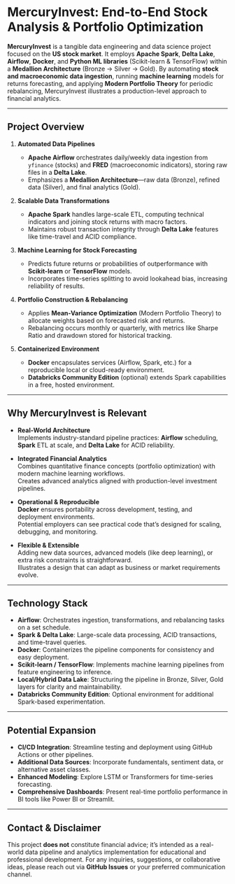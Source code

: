 # MercuryInvest: End-to-End Stock Analysis & Portfolio Optimization

**MercuryInvest** is a tangible data engineering and data science project focused on the **US stock market**. It employs **Apache Spark**, **Delta Lake**, **Airflow**, **Docker**, and **Python ML libraries** (Scikit-learn & TensorFlow) within a **Medallion Architecture** (Bronze → Silver → Gold). By automating **stock and macroeconomic data ingestion**, running **machine learning** models for returns forecasting, and applying **Modern Portfolio Theory** for periodic rebalancing, MercuryInvest illustrates a production-level approach to financial analytics.

---

## Project Overview

1. **Automated Data Pipelines**  
   - **Apache Airflow** orchestrates daily/weekly data ingestion from `yfinance` (stocks) and **FRED** (macroeconomic indicators), storing raw files in a **Delta Lake**.
   - Emphasizes a **Medallion Architecture**—raw data (Bronze), refined data (Silver), and final analytics (Gold).

2. **Scalable Data Transformations**  
   - **Apache Spark** handles large-scale ETL, computing technical indicators and joining stock returns with macro factors.
   - Maintains robust transaction integrity through **Delta Lake** features like time-travel and ACID compliance.

3. **Machine Learning for Stock Forecasting**  
   - Predicts future returns or probabilities of outperformance with **Scikit-learn** or **TensorFlow** models.
   - Incorporates time-series splitting to avoid lookahead bias, increasing reliability of results.

4. **Portfolio Construction & Rebalancing**  
   - Applies **Mean-Variance Optimization** (Modern Portfolio Theory) to allocate weights based on forecasted risk and returns.
   - Rebalancing occurs monthly or quarterly, with metrics like Sharpe Ratio and drawdown stored for historical tracking.

5. **Containerized Environment**  
   - **Docker** encapsulates services (Airflow, Spark, etc.) for a reproducible local or cloud-ready environment.
   - **Databricks Community Edition** (optional) extends Spark capabilities in a free, hosted environment.

---

## Why MercuryInvest is Relevant

- **Real-World Architecture**  
  Implements industry-standard pipeline practices: **Airflow** scheduling, **Spark** ETL at scale, and **Delta Lake** for ACID reliability.

- **Integrated Financial Analytics**  
  Combines quantitative finance concepts (portfolio optimization) with modern machine learning workflows.  
  Creates advanced analytics aligned with production-level investment pipelines.

- **Operational & Reproducible**  
  **Docker** ensures portability across development, testing, and deployment environments.  
  Potential employers can see practical code that’s designed for scaling, debugging, and monitoring.

- **Flexible & Extensible**  
  Adding new data sources, advanced models (like deep learning), or extra risk constraints is straightforward.  
  Illustrates a design that can adapt as business or market requirements evolve.

---

## Technology Stack

- **Airflow**: Orchestrates ingestion, transformations, and rebalancing tasks on a set schedule.  
- **Spark & Delta Lake**: Large-scale data processing, ACID transactions, and time-travel queries.  
- **Docker**: Containerizes the pipeline components for consistency and easy deployment.  
- **Scikit-learn / TensorFlow**: Implements machine learning pipelines from feature engineering to inference.  
- **Local/Hybrid Data Lake**: Structuring the pipeline in Bronze, Silver, Gold layers for clarity and maintainability.  
- **Databricks Community Edition**: Optional environment for additional Spark-based experimentation.

---

## Potential Expansion

- **CI/CD Integration**: Streamline testing and deployment using GitHub Actions or other pipelines.  
- **Additional Data Sources**: Incorporate fundamentals, sentiment data, or alternative asset classes.  
- **Enhanced Modeling**: Explore LSTM or Transformers for time-series forecasting.  
- **Comprehensive Dashboards**: Present real-time portfolio performance in BI tools like Power BI or Streamlit.

---

## Contact & Disclaimer

This project **does not** constitute financial advice; it’s intended as a real-world data pipeline and analytics implementation for educational and professional development. For any inquiries, suggestions, or collaborative ideas, please reach out via **GitHub Issues** or your preferred communication channel.
